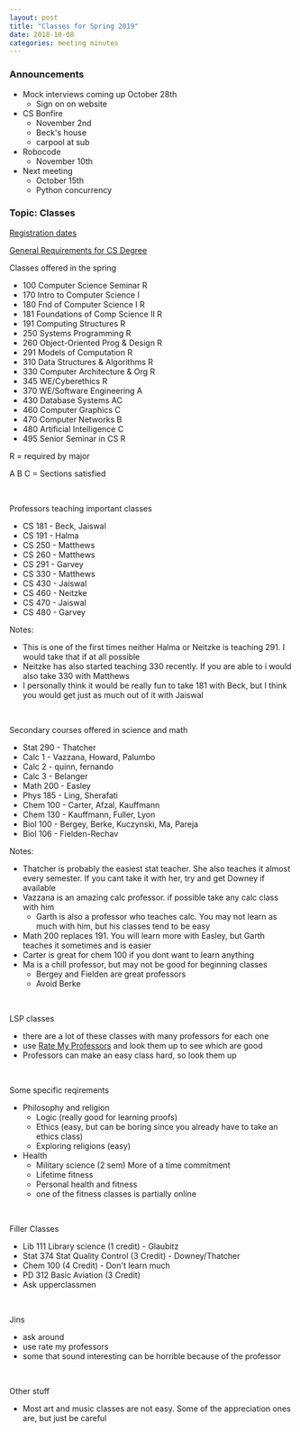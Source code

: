```yaml
---
layout: post
title: "Classes for Spring 2019"
date: 2018-10-08
categories: meeting minutes
---
```


### Announcements 
- Mock interviews coming up October 28th
    - Sign on on website 
- CS Bonfire
    - November 2nd 
    - Beck's house
    - carpool at sub
- Robocode 
    - November 10th
- Next meeting
    - October 15th
    - Python concurrency 

### Topic: Classes

<!--more-->

[Registration dates][RD]

[General Requirements for CS Degree][CSD]

Classes offered in the spring
- 100 Computer Science Seminar R
- 170 Intro to Computer Science I
- 180 Fnd of Computer Science I R
- 181 Foundations of Comp Science II R
- 191 Computing Structures R
- 250 Systems Programming R
- 260 Object-Oriented Prog & Design R
- 291 Models of Computation R
- 310 Data Structures & Algorithms R
- 330 Computer Architecture & Org R
- 345 WE/Cyberethics R
- 370 WE/Software Engineering A
- 430 Database Systems AC
- 460 Computer Graphics C
- 470 Computer Networks B
- 480 Artificial Intelligence C
- 495 Senior Seminar in CS R

R = required by major

A B C = Sections satisfied 

<br />

Professors teaching important classes 
- CS 181 - Beck, Jaiswal
- CS 191 - Halma
- CS 250 - Matthews
- CS 260 - Matthews
- CS 291 - Garvey
- CS 330 - Matthews
- CS 430 - Jaiswal
- CS 460 - Neitzke
- CS 470 - Jaiswal
- CS 480 - Garvey

Notes: 
- This is one of the first times neither Halma or Neitzke is teaching 291. I would take that if at all possible
- Neitzke has also started teaching 330 recently. If you are able to i would also take 330 with Matthews
- I personally think it would be really fun to take 181 with Beck, but I think you would get just as much out of it with Jaiswal

<br />

Secondary courses offered in science and math
- Stat 290 - Thatcher
- Calc 1 - Vazzana, Howard, Palumbo
- Calc 2 - quinn, fernando
- Calc 3 - Belanger
- Math 200 - Easley
- Phys 185 - Ling, Sherafati
- Chem 100 - Carter, Afzal, Kauffmann
- Chem 130 - Kauffmann, Fuller, Lyon
- Biol 100 - Bergey, Berke, Kuczynski, Ma, Pareja
- Biol 106 - Fielden-Rechav

Notes:
- Thatcher is probably the easiest stat teacher. She also teaches it almost every semester. If you cant take it with her, try and get Downey if available
- Vazzana is an amazing calc professor. if possible take any calc class with him
    - Garth is also a professor who teaches calc. You may not learn as much with him, but his classes tend to be easy
- Math 200 replaces 191. You will learn more with Easley, but Garth teaches it sometimes and is easier
- Carter is great for chem 100 if you dont want to learn anything
- Ma is a chill professor, but may not be good for beginning classes
    - Bergey and Fielden are great professors
    - Avoid Berke 

<br />

LSP classes
- there are a lot of these classes with many professors for each one
- use [Rate My Professors][RMP] and look them up to see which are good
- Professors can make an easy class hard, so look them up

<br />

Some specific reqirements
- Philosophy and religion
    - Logic (really good for learning proofs)
    - Ethics (easy, but can be boring since you already have to take an ethics class)
    - Exploring religions (easy)
- Health 
    - Military science (2 sem) More of a time commitment
    - Lifetime fitness
    - Personal health and fitness
    - one of the fitness classes is partially online
    
<br />

Filler Classes
- Lib 111 Library science (1 credit) - Glaubitz
- Stat 374 Stat Quality Control (3 Credit) - Downey/Thatcher
- Chem 100 (4 Credit) - Don't learn much
- PD 312 Basic Aviation (3 Credit) 
- Ask upperclassmen

<br />

Jins
- ask around
- use rate my professors
- some that sound interesting can be horrible because of the professor

<br />

Other stuff
- Most art and music classes are not easy. Some of the appreciation ones are, but just be careful





[RD]: http://www.truman.edu/registrar/schedules-and-calendars/registration-dates-spring/
[RMP]: http://www.ratemyprofessors.com/
[CSD]: http://catalog.truman.edu/preview_program.php?catoid=14&poid=2048